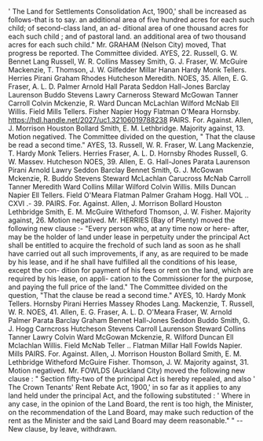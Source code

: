 ' The Land for Settlements Consolidation Act, 1900,' shall be increased as follows-that is to say. an additional area of five hundred acres for each such child; of second-class land, an ad- ditional area of one thousand acres for each such child ; and of pastoral land. an additional area of two thousand acres for each such child." Mr. GRAHAM (Nelson City) moved, That progress be reported. The Committee divided. AYES, 22. Russell, G. W. Bennet Lang Russell, W. R. Collins Massey Smith, G. J. Fraser, W. McGuire Mackenzie, T. Thomson, J. W. Gilfedder Millar Hanan Hardy Monk Tellers. Herries Pirani Graham Rhodes Hutcheson Meredith. NOES, 35. Allen, E. G. Fraser, A. L. D. Palmer Arnold Hall Parata Seddon Hall-Jones Barclay Laurenson Buddo Stevens Lawry Carneross Steward McGowan Tanner Carroll Colvin Mckenzie, R. Ward Duncan McLachlan Wilford McNab Ell Willis. Field Mills Tellers. Fisher Napier Hogy Flatman O'Meara Hornsby. https://hdl.handle.net/2027/uc1.32106019788238 PAIRS. For. Against. Allen, J. Morrison Houston Bollard Smith, E. M. Lethbridge. Majority against, 13. Motion negatived. The Committee divided on the question, " That the clause be read a second time." AYES, 13. Russell, W. R. Fraser, W. Lang Mackenzie, T. Hardy Monk Teliers. Herries Fraser, A. L. D. Hornsby Rhodes Russell, G. W. Massev. Hutcheson NOES, 39. Allen, E. G. Hall-Jones Parata Laurenson Pirani Arnold Lawry Seddon Barclay Bennet Smith, G. J. McGowan Mckenzie, R. Buddo Stevens Steward McLachlan Carucross McNab Carroll Tanner Meredith Ward Collins Millar Wilford Colvin Willis. Mills Duncan Napier Ell Tellers. Field O'Meara Flatman Palmer Graham Hogg. Hall VOL .. CXVI .- 39. PAIRS. For. Against. Allen, J. Morrison Bollard Houston Lethbridge Smith, E. M. McGuire Witheford Thomson, J. W. Fisher. Majority against, 26. Motion negatived. Mr. HERRIES (Bay of Plenty) moved the following new clause :- "Every person who, at any time now or here- after, may be the holder of land under lease in perpetuity under the principal Act shall be entitled to acquire the frechold of such land as soon as he shall have carried out all such improvements, if any, as are required to be made by his lease, and if he shall have fulfilled all the conditions of his lease, except the con- dition for payment of his fees or rent on the land, which are required by his lease, on appli- cation to the Commissioner for the purpose, and paying the full price of the land." The Committee divided on the question, "That the clause be read a second time." AYES, 10. Hardy Monk Tellers. Hornsby Pirani Herries Massey Rhodes Lang. Mackenzie, T. Russell, W. R. NOES, 41. Allen, E. G. Fraser, A. L. D. O'Meara Fraser, W. Arnold Palmer Parata Barclay Graham Bennet Hall-Jones Seddon Buddo Smith, G. J. Hogg Carncross Hutcheson Stevens Carroll Laurenson Steward Collins Tanner Lawry Colvin Ward McGowan Mckenzie, R. Wilford Duncan Ell Mclachlan Willis. Field McNab Teller .. Flatman Millar Hall Fowlds Napier. Mills PAIRS. For. Against. Allen, J. Morrison Houston Bollard Smith, E. M. Lethbridge Witheford McGuire Fisher. Thomson, J. W. Majority against, 31. Motion negatived. Mr. FOWLDS (Auckland City) moved the following new clause : " Section fifty-two of the principal Act is hereby repealed, and also ' The Crown Tenants' Rent Rebate Act, 1900,' in so far as it applies to any land held under the principal Act, and the following substituted : ' Where in any case, in the opinion of the Land Board, the rent is too high, the Minister, on the recommendation of the Land Board, may make such reduction of the rent as the Minister and the said Land Board may deem reasonable." " -- New clause, by leave, withdrawn. 